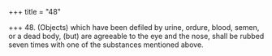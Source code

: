+++
title = "48"

+++
48. (Objects) which have been defiled by urine, ordure, blood, semen, or a dead body, (but) are agreeable to the eye and the nose, shall be rubbed seven times with one of the substances mentioned above.
